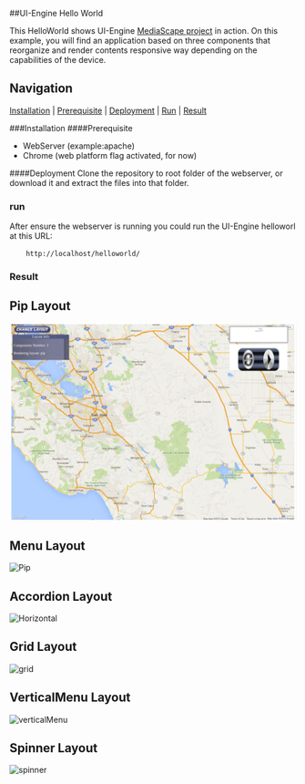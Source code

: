 ##UI-Engine Hello World

This HelloWorld shows UI-Engine [MediaScape project](http://mediascapeproject.eu/) in action. On this example,
you will find an application based on three components that reorganize and render contents responsive way depending on the capabilities of the device.

## Navigation
[Installation][] | [Prerequisite][] | [Deployment][]  | [Run][] | [Result][]

###Installation
####Prerequisite
* WebServer (example:apache)
* Chrome (web platform flag activated, for now)

####Deployment
Clone the repository to root folder of the webserver, or download it and extract the files into that folder.

### run
After ensure the webserver is running you could run the UI-Engine helloworl at this URL:
```
    http://localhost/helloworld/
```
### Result

Pip Layout
---------

![Pip](https://raw.githubusercontent.com/itamayo/mediascape-images/master/images/pip.png)

Menu Layout
---------
![Pip](https://raw.githubusercontent.com/mediascape/UI-engine/master/helloworld/images/menu.png)

Accordion Layout
------------------
![Horizontal](https://raw.githubusercontent.com/mediascape/UI-engine/master/helloworld/images/Accordion.png)

Grid Layout
------------------
![grid](https://raw.githubusercontent.com/mediascape/UI-engine/master/helloworld/images/grid.png)

VerticalMenu Layout
------------------
![verticalMenu](https://raw.githubusercontent.com/mediascape/UI-engine/master/helloworld/images/verticalmenu.png)

Spinner Layout
------------------
![spinner](https://raw.githubusercontent.com/mediascape/UI-engine/master/helloworld/images/spinner.png)

[Installation]: #installation
[Prerequisite]: #prerequisite
[Deployment]: #deployment
[Run]: #run
[Result]: #result
